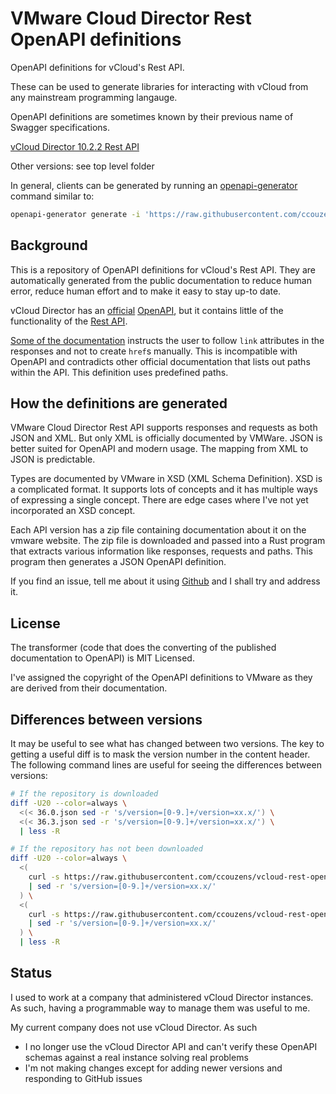 # VMware Cloud Director Rest OpenAPI definitions

OpenAPI definitions for vCloud's Rest API.

These can be used to generate libraries for interacting with vCloud from any
mainstream programming langauge.

OpenAPI definitions are sometimes known by their previous name of Swagger
specifications.

[vCloud Director 10.2.2 Rest API](./35.2.json)

Other versions: see top level folder

In general, clients can be generated by running an
[openapi-generator](https://github.com/OpenAPITools/openapi-generator) command
similar to:

```bash
openapi-generator generate -i 'https://raw.githubusercontent.com/ccouzens/vcloud-rest-openapi/main/35.2.json' -g 'typescript-axios' -o 'src/vcloud-client'
```

## Background

This is a repository of OpenAPI definitions for vCloud's Rest API. They are
automatically generated from the public documentation to reduce human error,
reduce human effort and to make it easy to stay up-to date.

vCloud Director has an
[official](https://vdc-download.vmware.com/vmwb-repository/dcr-public/772aa4c5-7e61-4d80-8432-b8e0d821c969/2747ec83-6aef-4560-b1d1-55ed9adc4e73/vcd-openapi-docs.html)
[OpenAPI](https://github.com/vmware/vcd-api-schemas/blob/master/schemas/openapi/src/main/resources/schemas/vcloud-openapi-schemas.yaml),
but it contains little of the functionality of the
[Rest API](https://code.vmware.com/apis/1159/vmware-cloud-director).

[Some of the documentation](https://vdc-download.vmware.com/vmwb-repository/dcr-public/1b6cf07d-adb3-4dba-8c47-9c1c92b04857/241956dd-e128-4fcc-8131-bf66e1edd895/vcloud_sp_api_guide_30_0.pdf)
instructs the user to follow `link` attributes in the responses and not to
create `href`s manually. This is incompatible with OpenAPI and contradicts other
official documentation that lists out paths within the API. This definition uses
predefined paths.

## How the definitions are generated

VMware Cloud Director Rest API supports responses and requests as both JSON and
XML. But only XML is officially documented by VMWare. JSON is better suited for
OpenAPI and modern usage. The mapping from XML to JSON is predictable.

Types are documented by VMware in XSD (XML Schema Definition). XSD is a
complicated format. It supports lots of concepts and it has multiple ways of
expressing a single concept. There are edge cases where I've not yet
incorporated an XSD concept.

Each API version has a zip file containing documentation about it on the vmware
website. The zip file is downloaded and passed into a Rust program that extracts
various information like responses, requests and paths. This program then
generates a JSON OpenAPI definition.

If you find an issue, tell me about it using
[Github](https://github.com/ccouzens/vcloud-rest-openapi/issues) and I shall try
and address it.

## License

The transformer (code that does the converting of the published documentation to
OpenAPI) is MIT Licensed.

I've assigned the copyright of the OpenAPI definitions to VMware as they are
derived from their documentation.

## Differences between versions

It may be useful to see what has changed between two versions. The key to
getting a useful diff is to mask the version number in the content header. The
following command lines are useful for seeing the differences between versions:

```bash
# If the repository is downloaded
diff -U20 --color=always \
  <(< 36.0.json sed -r 's/version=[0-9.]+/version=xx.x/') \
  <(< 36.3.json sed -r 's/version=[0-9.]+/version=xx.x/') \
  | less -R
```

```bash
# If the repository has not been downloaded
diff -U20 --color=always \
  <(
    curl -s https://raw.githubusercontent.com/ccouzens/vcloud-rest-openapi/main/36.0.json \
    | sed -r 's/version=[0-9.]+/version=xx.x/'
  ) \
  <(
    curl -s https://raw.githubusercontent.com/ccouzens/vcloud-rest-openapi/main/36.3.json \
    | sed -r 's/version=[0-9.]+/version=xx.x/'
  ) \
  | less -R
```

## Status

I used to work at a company that administered vCloud Director instances. As
such, having a programmable way to manage them was useful to me.

My current company does not use vCloud Director. As such

- I no longer use the vCloud Director API and can't verify these OpenAPI schemas
  against a real instance solving real problems
- I'm not making changes except for adding newer versions and responding to
  GitHub issues
